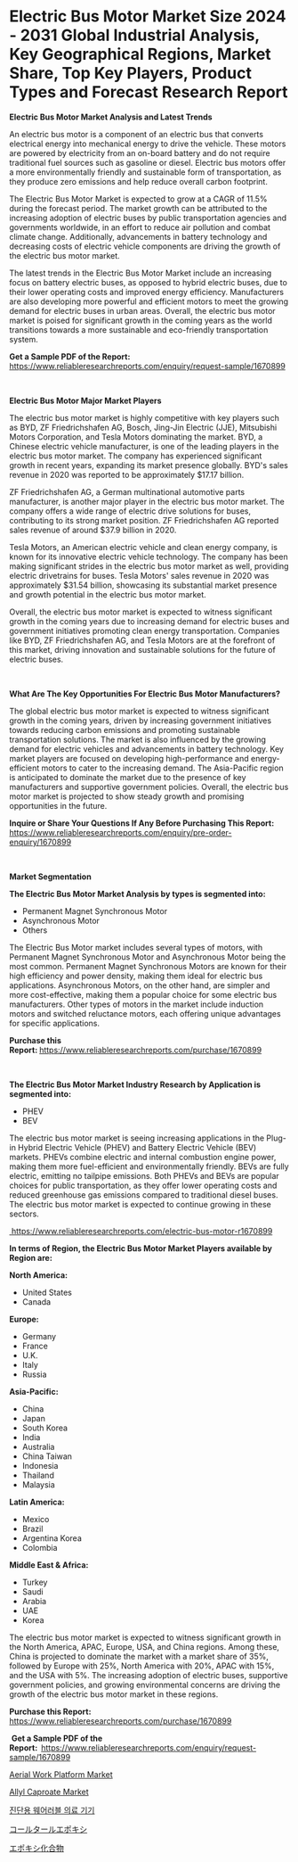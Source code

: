 <p><h1>Electric Bus Motor Market Size 2024 - 2031 Global Industrial Analysis, Key Geographical Regions, Market Share, Top Key Players, Product Types and Forecast Research Report</h1></p><p><strong>Electric Bus Motor Market Analysis and Latest Trends</strong></p>
<p><p>An electric bus motor is a component of an electric bus that converts electrical energy into mechanical energy to drive the vehicle. These motors are powered by electricity from an on-board battery and do not require traditional fuel sources such as gasoline or diesel. Electric bus motors offer a more environmentally friendly and sustainable form of transportation, as they produce zero emissions and help reduce overall carbon footprint.</p><p>The Electric Bus Motor Market is expected to grow at a CAGR of 11.5% during the forecast period. The market growth can be attributed to the increasing adoption of electric buses by public transportation agencies and governments worldwide, in an effort to reduce air pollution and combat climate change. Additionally, advancements in battery technology and decreasing costs of electric vehicle components are driving the growth of the electric bus motor market.</p><p>The latest trends in the Electric Bus Motor Market include an increasing focus on battery electric buses, as opposed to hybrid electric buses, due to their lower operating costs and improved energy efficiency. Manufacturers are also developing more powerful and efficient motors to meet the growing demand for electric buses in urban areas. Overall, the electric bus motor market is poised for significant growth in the coming years as the world transitions towards a more sustainable and eco-friendly transportation system.</p></p>
<p><strong>Get a Sample PDF of the Report:&nbsp;</strong> <a href="https://www.reliableresearchreports.com/enquiry/request-sample/1670899">https://www.reliableresearchreports.com/enquiry/request-sample/1670899</a></p>
<p>&nbsp;</p>
<p><strong>Electric Bus Motor Major Market Players</strong></p>
<p><p>The electric bus motor market is highly competitive with key players such as BYD, ZF Friedrichshafen AG, Bosch, Jing-Jin Electric (JJE), Mitsubishi Motors Corporation, and Tesla Motors dominating the market. BYD, a Chinese electric vehicle manufacturer, is one of the leading players in the electric bus motor market. The company has experienced significant growth in recent years, expanding its market presence globally. BYD's sales revenue in 2020 was reported to be approximately $17.17 billion.</p><p>ZF Friedrichshafen AG, a German multinational automotive parts manufacturer, is another major player in the electric bus motor market. The company offers a wide range of electric drive solutions for buses, contributing to its strong market position. ZF Friedrichshafen AG reported sales revenue of around $37.9 billion in 2020.</p><p>Tesla Motors, an American electric vehicle and clean energy company, is known for its innovative electric vehicle technology. The company has been making significant strides in the electric bus motor market as well, providing electric drivetrains for buses. Tesla Motors' sales revenue in 2020 was approximately $31.54 billion, showcasing its substantial market presence and growth potential in the electric bus motor market.</p><p>Overall, the electric bus motor market is expected to witness significant growth in the coming years due to increasing demand for electric buses and government initiatives promoting clean energy transportation. Companies like BYD, ZF Friedrichshafen AG, and Tesla Motors are at the forefront of this market, driving innovation and sustainable solutions for the future of electric buses.</p></p>
<p>&nbsp;</p>
<p><strong>What Are The Key Opportunities For Electric Bus Motor Manufacturers?</strong></p>
<p><p>The global electric bus motor market is expected to witness significant growth in the coming years, driven by increasing government initiatives towards reducing carbon emissions and promoting sustainable transportation solutions. The market is also influenced by the growing demand for electric vehicles and advancements in battery technology. Key market players are focused on developing high-performance and energy-efficient motors to cater to the increasing demand. The Asia-Pacific region is anticipated to dominate the market due to the presence of key manufacturers and supportive government policies. Overall, the electric bus motor market is projected to show steady growth and promising opportunities in the future.</p></p>
<p><strong>Inquire or Share Your Questions If Any Before Purchasing This Report:</strong> <a href="https://www.reliableresearchreports.com/enquiry/pre-order-enquiry/1670899">https://www.reliableresearchreports.com/enquiry/pre-order-enquiry/1670899</a></p>
<p>&nbsp;</p>
<p><strong>Market Segmentation</strong></p>
<p><strong>The Electric Bus Motor Market Analysis by types is segmented into:</strong></p>
<p><ul><li>Permanent Magnet Synchronous Motor</li><li>Asynchronous Motor</li><li>Others</li></ul></p>
<p><p>The Electric Bus Motor market includes several types of motors, with Permanent Magnet Synchronous Motor and Asynchronous Motor being the most common. Permanent Magnet Synchronous Motors are known for their high efficiency and power density, making them ideal for electric bus applications. Asynchronous Motors, on the other hand, are simpler and more cost-effective, making them a popular choice for some electric bus manufacturers. Other types of motors in the market include induction motors and switched reluctance motors, each offering unique advantages for specific applications.</p></p>
<p><strong>Purchase this Report:&nbsp;</strong><a href="https://www.reliableresearchreports.com/purchase/1670899">https://www.reliableresearchreports.com/purchase/1670899</a></p>
<p>&nbsp;</p>
<p><strong>The Electric Bus Motor Market Industry Research by Application is segmented into:</strong></p>
<p><ul><li>PHEV</li><li>BEV</li></ul></p>
<p><p>The electric bus motor market is seeing increasing applications in the Plug-in Hybrid Electric Vehicle (PHEV) and Battery Electric Vehicle (BEV) markets. PHEVs combine electric and internal combustion engine power, making them more fuel-efficient and environmentally friendly. BEVs are fully electric, emitting no tailpipe emissions. Both PHEVs and BEVs are popular choices for public transportation, as they offer lower operating costs and reduced greenhouse gas emissions compared to traditional diesel buses. The electric bus motor market is expected to continue growing in these sectors.</p></p>
<p><a href="https://www.reliableresearchreports.com/electric-bus-motor-r1670899">&nbsp;https://www.reliableresearchreports.com/electric-bus-motor-r1670899</a></p>
<p><strong>In terms of Region, the Electric Bus Motor Market Players available by Region are:</strong></p>
<p>
    <p> <strong> North America: </strong>
        <ul>
            <li>United States</li>
            <li>Canada</li>
        </ul>
        </p> 
    <p> <strong> Europe: </strong>
        <ul>
            <li>Germany</li>
            <li>France</li>
            <li>U.K.</li>
            <li>Italy</li>
            <li>Russia</li>
        </ul>
        </p> 
    <p> <strong> Asia-Pacific: </strong>
        <ul>
            <li>China</li>
            <li>Japan</li>
            <li>South Korea</li>
            <li>India</li>
            <li>Australia</li>
            <li>China Taiwan</li>
            <li>Indonesia</li>
            <li>Thailand</li>
            <li>Malaysia</li>
        </ul>
        </p> 
    <p> <strong> Latin America: </strong>
        <ul>
            <li>Mexico</li>
            <li>Brazil</li>
            <li>Argentina Korea</li>
            <li>Colombia</li>
        </ul>
        </p> 
    <p> <strong> Middle East & Africa: </strong>
        <ul>
            <li>Turkey</li>
            <li>Saudi</li>
            <li>Arabia</li>
            <li>UAE</li>
            <li>Korea</li>
        </ul>
    </p>
    </p>
<p><p>The electric bus motor market is expected to witness significant growth in the North America, APAC, Europe, USA, and China regions. Among these, China is projected to dominate the market with a market share of 35%, followed by Europe with 25%, North America with 20%, APAC with 15%, and the USA with 5%. The increasing adoption of electric buses, supportive government policies, and growing environmental concerns are driving the growth of the electric bus motor market in these regions.</p></p>
<p><strong>Purchase this Report: </strong><a href="https://www.reliableresearchreports.com/purchase/1670899">https://www.reliableresearchreports.com/purchase/1670899</a></p>
<p>&nbsp;<strong>Get a Sample PDF of the Report:&nbsp;&nbsp;</strong><a href="https://www.reliableresearchreports.com/enquiry/request-sample/1670899">https://www.reliableresearchreports.com/enquiry/request-sample/1670899</a></p>
<p><strong></strong></p>
<p><p><a href="https://github.com/AKSHATREPORTPRIME/Market-Research-Report-List-4/blob/main/aerial-work-platform-market.md">Aerial Work Platform Market</a></p><p><a href="https://issuu.com/reportprime-2/docs/allyl-caproate-market-size-2030.pptx">Allyl Caproate Market</a></p><p><a href="https://github.com/PercyHagernes9778/Market-Research-Report-List-1/blob/main/475022627128.md">진단용 웨어러블 의료 기기</a></p><p><a href="https://github.com/ddwcuskozol07187/Market-Research-Report-List-1/blob/main/380224529602.md">コールタールエポキシ</a></p><p><a href="https://github.com/xtkhtofdt934839/Market-Research-Report-List-1/blob/main/485959029601.md">エポキシ化合物</a></p></p>